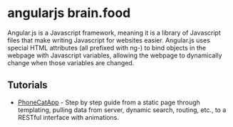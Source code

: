 # angularjs brain.food
Angular.js is a Javascript framework, meaning it is a library of Javascript files that make writing Javascript for websites easier. Angular.js uses special HTML attributes (all prefixed with ng-) to bind objects in the webpage with Javascript variables, allowing the webpage to dynamically change when those variables are changed.  

## Tutorials  
* [PhoneCatApp] - Step by step guide from a static page through templating, pulling data from server, dynamic search, routing, etc., to a RESTful interface with animations.  

<!-- Links -->
[PhoneCatApp]: https://docs.angularjs.org/tutorial/
